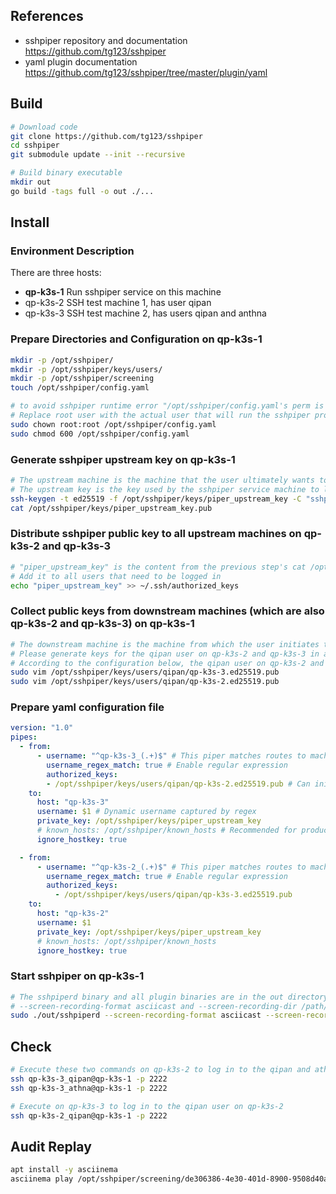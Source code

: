 ## References
- sshpiper repository and documentation https://github.com/tg123/sshpiper
- yaml plugin documentation https://github.com/tg123/sshpiper/tree/master/plugin/yaml

## Build
```bash
# Download code
git clone https://github.com/tg123/sshpiper
cd sshpiper
git submodule update --init --recursive

# Build binary executable
mkdir out
go build -tags full -o out ./...
```

## Install
### Environment Description
There are three hosts:
- **qp-k3s-1** Run sshpiper service on this machine
- qp-k3s-2 SSH test machine 1, has user qipan
- qp-k3s-3 SSH test machine 2, has users qipan and anthna
### Prepare Directories and Configuration on qp-k3s-1
```bash
mkdir -p /opt/sshpiper/
mkdir -p /opt/sshpiper/keys/users/
mkdir -p /opt/sshpiper/screening 
touch /opt/sshpiper/config.yaml

# to avoid sshpiper runtime error "/opt/sshpiper/config.yaml's perm is too open", use `--no-check-perm` in startup parameters during testing
# Replace root user with the actual user that will run the sshpiper process
sudo chown root:root /opt/sshpiper/config.yaml
sudo chmod 600 /opt/sshpiper/config.yaml
```

### Generate sshpiper upstream key on qp-k3s-1
```bash
# The upstream machine is the machine that the user ultimately wants to log in to
# The upstream key is the key used by the sshpiper service machine to log in to the upstream machine. The public key needs to be added to the authorized_keys of the upstream machine
ssh-keygen -t ed25519 -f /opt/sshpiper/keys/piper_upstream_key -C "sshpiper-upstream"
cat /opt/sshpiper/keys/piper_upstream_key.pub
```

### Distribute sshpiper public key to all upstream machines on qp-k3s-2 and qp-k3s-3
```bash
# "piper_upstream_key" is the content from the previous step's cat /opt/sshpiper/keys/piper_upstream_key.pub
# Add it to all users that need to be logged in
echo "piper_upstream_key" >> ~/.ssh/authorized_keys
```

### Collect public keys from downstream machines (which are also qp-k3s-2 and qp-k3s-3) on qp-k3s-1
```bash
# The downstream machine is the machine from which the user initiates the SSH request
# Please generate keys for the qipan user on qp-k3s-2 and qp-k3s-3 in advance
# According to the configuration below, the qipan user on qp-k3s-2 and qp-k3s-3 machines can access sshpiper
sudo vim /opt/sshpiper/keys/users/qipan/qp-k3s-3.ed25519.pub
sudo vim /opt/sshpiper/keys/users/qipan/qp-k3s-2.ed25519.pub
```

### Prepare yaml configuration file
```yaml title="/opt/sshpiper/config.yaml"
version: "1.0"
pipes:
  - from:
      - username: "^qp-k3s-3_(.+)$" # This piper matches routes to machine qp-k3s-3, with dynamic username
        username_regex_match: true # Enable regular expression
        authorized_keys:
        - /opt/sshpiper/keys/users/qipan/qp-k3s-2.ed25519.pub # Can initiate this piper from qp-k3s-2
    to:
      host: "qp-k3s-3"
      username: $1 # Dynamic username captured by regex
      private_key: /opt/sshpiper/keys/piper_upstream_key
      # known_hosts: /opt/sshpiper/known_hosts # Recommended for production environment, mutually exclusive with ignore_hostkey: true below
      ignore_hostkey: true

  - from:
      - username: "^qp-k3s-2_(.+)$" # This piper matches routes to machine qp-k3s-2, with dynamic username
        username_regex_match: true # Enable regular expression
        authorized_keys:
          - /opt/sshpiper/keys/users/qipan/qp-k3s-3.ed25519.pub
    to:
      host: "qp-k3s-2"
      username: $1
      private_key: /opt/sshpiper/keys/piper_upstream_key
      # known_hosts: /opt/sshpiper/known_hosts
      ignore_hostkey: true
```

### Start sshpiper on qp-k3s-1
```bash
# The sshpiperd binary and all plugin binaries are in the out directory built in the first step. The yaml plugin is enabled here
# --screen-recording-format asciicast and --screen-recording-dir /path/to/recordingdir to enable auditing
sudo ./out/sshpiperd --screen-recording-format asciicast --screen-recording-dir /opt/sshpiper/screening  ./out/yaml --config /opt/sshpiper/config.yaml 
```

## Check

```bash
# Execute these two commands on qp-k3s-2 to log in to the qipan and athna users on qp-k3s-3 respectively
ssh qp-k3s-3_qipan@qp-k3s-1 -p 2222
ssh qp-k3s-3_athna@qp-k3s-1 -p 2222

# Execute on qp-k3s-3 to log in to the qipan user on qp-k3s-2
ssh qp-k3s-2_qipan@qp-k3s-1 -p 2222
```

## Audit Replay
```bash
apt install -y asciinema
asciinema play /opt/sshpiper/screening/de306386-4e30-401d-8900-9508d40ac4f8/shell-channel-0.cast
```
